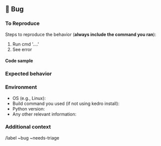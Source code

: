 ## 🐛 Bug

<!-- A clear and concise description of what the bug is. -->

### To Reproduce

Steps to reproduce the behavior (**always include the command you ran**):

1. Run cmd '....'
2. See error

<!-- If you have a code sample, error messages, stack traces, please provide it here as well -->


#### Code sample
<!-- Ideally attach a minimal code sample to reproduce the decried issue. 
Minimal means having the shortest code but still preserving the bug. -->

### Expected behavior

<!-- A clear and concise description of what you expected to happen. -->

### Environment

 - OS (e.g., Linux):
 - Build command you used (if not using kedro install):
 - Python version:
 - Any other relevant information:

### Additional context

<!-- Add any other context about the problem here. -->

/label ~bug ~needs-triage
